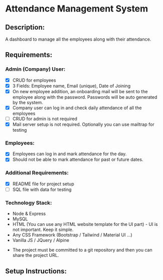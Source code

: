 # Attendance Management System

## Description:

A dashboard to manage all the employees along with their attendance.

## Requirements: 

### Admin (Company) User:

- [x] CRUD for employees
- [x] 3 Fields: Employee name, Email (unique), Date of Joining
- [x] On new employee addition, an onboarding mail will be sent to the employee along with the password. Passwords will be auto generated by the system.
- [x] Company user can log in and check daily attendance of all the employees
- [ ] CRUD for admin is not required
- [x] Mail server setup is not required. Optionally you can use mailtrap for testing

### Employees:

- [x] Employees can log in and mark attendance for the day.
- [x] Should not be able to mark attendance for past or future dates.

### Additional Requirements:

- [x] README file for project setup
- [ ] SQL file with data for testing

### Technology Stack:

- Node & Express
- MySQL
- HTML (You can use any HTML website template for the UI part) - UI is not important. Keep it simple.
- Any CSS Framework (Bootstrap / Tailwind / Material UI ...)
- Vanilla JS / JQuery / Alpine

* The project must be committed to a git repository and then you can share the project URL.

## Setup Instructions:


